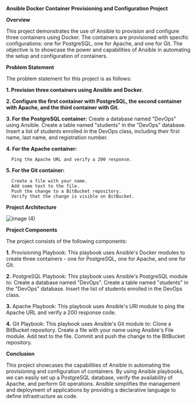 **Ansible Docker Container Provisioning and Configuration Project**

**Overview**

This project demonstrates the use of Ansible to provision and configure three containers using Docker. The containers are provisioned with specific configurations: one for PostgreSQL, one for Apache, and one for Git. The objective is to showcase the power and capabilities of Ansible in automating the setup and configuration of containers.

**Problem Statement**

The problem statement for this project is as follows:

**1. Provision three containers using Ansible and Docker.**

**2. Configure the first container with PostgreSQL, the second container with Apache, and the third container with Git.**

**3. For the PostgreSQL container:**
      Create a database named "DevOps" using Ansible.
      Create a table named "students" in the "DevOps" database.
      Insert a list of students enrolled in the DevOps class, including their first name, last name, and registration number.

**4. For the Apache container:**

      Ping the Apache URL and verify a 200 response.

**5. For the Git container:**

      Create a file with your name.
      Add some text to the file.
      Push the change to a BitBucket repository.
      Verify that the change is visible on BitBucket.
      
**Project Architecture**

![image (4)](https://github.com/usman-akram-dev/DevOps-Project-1/assets/7351877/6a6b95e5-6ce3-4d6d-a725-5e594b363608)

**Project Components**

The project consists of the following components:

**1.** Provisioning Playbook: This playbook uses Ansible's Docker modules to create three containers - one for PostgreSQL, one for Apache, and one for Git.

**2.** PostgreSQL Playbook: This playbook uses Ansible's PostgreSQL module to:
        Create a database named "DevOps".
        Create a table named "students" in the "DevOps" database.
        Insert the list of students enrolled in the DevOps class.
        
**3.** Apache Playbook: This playbook uses Ansible's URI module to ping the Apache URL and verify a 200 response code.

**4.** Git Playbook: This playbook uses Ansible's Git module to:
        Clone a BitBucket repository.
        Create a file with your name using Ansible's File module.
        Add text to the file.
        Commit and push the change to the BitBucket repository.

**Conclusion**

This project showcases the capabilities of Ansible in automating the provisioning and configuration of containers. By using Ansible playbooks, we can easily set up a PostgreSQL database, verify the availability of Apache, and perform Git operations. Ansible simplifies the management and deployment of applications by providing a declarative language to define infrastructure as code.

